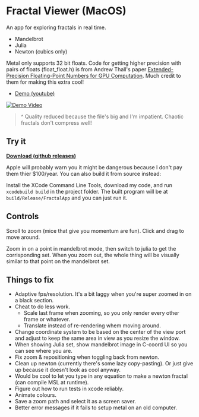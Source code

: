 # Fractal Viewer (MacOS)

An app for exploring fractals in real time. 

- Mandelbrot
- Julia
- Newton (cubics only)

Metal only supports 32 bit floats. Code for getting higher precision with pairs of floats (float_float.h) is from Andrew Thall's paper [Extended-Precision Floating-Point Numbers for GPU Computation](https://andrewthall.org/papers/df64_qf128.pdf). Much credit to them for making this extra cool!

- [Demo (youtube)](https://youtu.be/Zdf4CTQF6i8)

[![Demo Video](https://img.youtube.com/vi/Zdf4CTQF6i8/0.jpg)](https://youtu.be/Zdf4CTQF6i8 "Demo")

> ^ Quality reduced because the file's big and I'm impatient. Chaotic fractals don't compress well!

## Try it

[**Download (github releases)**](https://github.com/LukeGrahamLandry/FractalViewer/releases/latest)  

Apple will probably warn you it might be dangerous because I don't pay them thier $100/year. You can also build it from source instead: 

Install the XCode Command Line Tools, download my code, and run `xcodebuild build` in the project folder. The built program will be at `build/Release/FractalApp` and you can just run it. 

## Controls

Scroll to zoom (mice that give you momentum are fun). Click and drag to move around. 

Zoom in on a point in mandelbrot mode, then switch to julia to get the corrisponding set. When you zoom out, the whole thing will be visually similar to that point on the mandelbrot set. 

## Things to fix

- Adaptive fps/resolution. It's a bit laggy when you're super zoomed in on a black section.
- Cheat to do less work. 
    - Scale last frame when zooming, so you only render every other frame or whatever. 
    - Translate instead of re-rendering whem moving around. 
- Change coordinate system to be based on the center of the view port and adjust to keep the same area in view as you resize the window. 
- When showing Julia set, show mandelbrot image in C-coord UI so you can see where you are. 
- Fix zoom & repositioning when toggling back from newton. 
- Clean up newton (currently there's some lazy copy-pasting). Or just give up because it doesn't look as cool anyway. 
- Would be cool to let you type in any equation to make a newton fractal (can compile MSL at runtime). 
- Figure out how to run tests in xcode reliably. 
- Animate colours. 
- Save a zoom path and select it as a screen saver. 
- Better error messages if it fails to setup metal on an old computer. 
